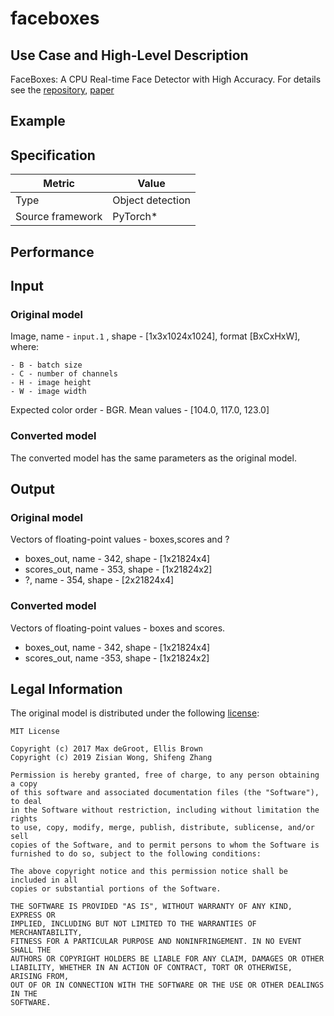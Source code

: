 # faceboxes

## Use Case and High-Level Description

FaceBoxes: A CPU Real-time Face Detector with High Accuracy. For details see the [repository](https://github.com/zisianw/FaceBoxes.PyTorch), [paper](https://arxiv.org/pdf/1708.05234.pdf)

## Example

## Specification

| Metric                          | Value                                     |
|---------------------------------|-------------------------------------------|
| Type                            | Object detection                         |
| Source framework                | PyTorch\*                              |

## Performance

## Input

### Original model

Image, name - `input.1` , shape - [1x3x1024x1024], format [BxCxHxW],
   where:

    - B - batch size
    - C - number of channels
    - H - image height
    - W - image width

   Expected color order - BGR.
   Mean values - [104.0, 117.0, 123.0]

### Converted model

The converted model has the same parameters as the original model.

## Output

### Original model

Vectors of floating-point values - boxes,scores and ?
 - boxes_out, name - 342, shape - [1x21824x4]
 - scores_out, name - 353, shape - [1x21824x2]
 - ?, name - 354, shape - [2x21824x4]

### Converted model

Vectors of floating-point values - boxes and scores.
 - boxes_out, name - 342, shape - [1x21824x4]
 - scores_out, name -353, shape - [1x21824x2]

## Legal Information

The original model is distributed under the following
[license](https://github.com/zisianw/FaceBoxes.PyTorch/blob/master/LICENSE):

```
MIT License

Copyright (c) 2017 Max deGroot, Ellis Brown
Copyright (c) 2019 Zisian Wong, Shifeng Zhang

Permission is hereby granted, free of charge, to any person obtaining a copy
of this software and associated documentation files (the "Software"), to deal
in the Software without restriction, including without limitation the rights
to use, copy, modify, merge, publish, distribute, sublicense, and/or sell
copies of the Software, and to permit persons to whom the Software is
furnished to do so, subject to the following conditions:

The above copyright notice and this permission notice shall be included in all
copies or substantial portions of the Software.

THE SOFTWARE IS PROVIDED "AS IS", WITHOUT WARRANTY OF ANY KIND, EXPRESS OR
IMPLIED, INCLUDING BUT NOT LIMITED TO THE WARRANTIES OF MERCHANTABILITY,
FITNESS FOR A PARTICULAR PURPOSE AND NONINFRINGEMENT. IN NO EVENT SHALL THE
AUTHORS OR COPYRIGHT HOLDERS BE LIABLE FOR ANY CLAIM, DAMAGES OR OTHER
LIABILITY, WHETHER IN AN ACTION OF CONTRACT, TORT OR OTHERWISE, ARISING FROM,
OUT OF OR IN CONNECTION WITH THE SOFTWARE OR THE USE OR OTHER DEALINGS IN THE
SOFTWARE.
```
